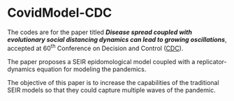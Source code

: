 # CovidModel-CDC



The codes are for the paper titled ***Disease spread coupled with evolutionary social distancing dynamics can lead to growing oscillations***, accepted at 60<sup>th</sup> Conference on Decision and Control ([CDC](https://2021.ieeecdc.org/)).



The paper proposes a SEIR epidomological model coupled with a replicator-dynamics equation for modeling the pandemics.

The objective of this paper is to increase the capabilities of the traditional SEIR models so that they could capture multiple waves of the pandemic.



